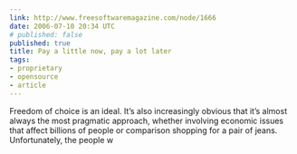 ```yaml
---
link: http://www.freesoftwaremagazine.com/node/1666
date: 2006-07-10 20:34 UTC
# published: false
published: true
title: Pay a little now, pay a lot later
tags:
- proprietary
- opensource
- article
---
```


Freedom of choice is an ideal. It’s also increasingly obvious that it’s almost always the most pragmatic approach, whether involving economic issues that affect billions of people or comparison shopping for a pair of jeans. Unfortunately, the people w
